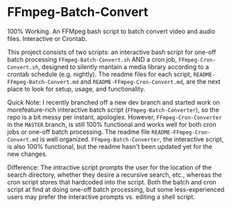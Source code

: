 # FFmpeg-Batch-Convert
100% Working.  An FFMpeg bash script to batch convert video and audio files.  Interactive or Crontab.

This project consists of two scripts: an interactive bash script for one-off batch processing `FFmpeg-Batch-Convert.sh` AND a cron job, `FFmpeg-Cron-Convert.sh`, designed to silently mantain a media library according to a crontab schedule (e.g. nightly).  The readme files for each script, `README-FFmpeg-Batch-Convert.md` and `README-FFmpeg-Cron-Convert.md`, are the next place to look for setup, usage, and functionality.

Quick Note:  I recently branched off a new dev branch and started work on morefeature-rich interactive batch script (`FFmpeg-Batch-Converter`), so the repo is a bit messy per instant, apologies.  However,  `FFmpeg-Cron-Converter` in the `MASTER` branch, is still 100% functional and works well for both cron jobs or one-off batch processing.  The readme file `README-FFmpeg-Cron-Convert.md` is well organized.  `FFmpeg-Batch-Converter`, the interactive script, is also 100% functional, but the readme hasn't been updated yet for the new changes.

Difference: The intractive script prompts the user for the location of the search directory, whether they desire a recursive search, etc., whereas the cron script stores that hardcoded into the script.  Both the batch and cron script at find at doing one-off batch processing, but some less-experienced users may prefer the interactive prompts vs. editing a shell script.
